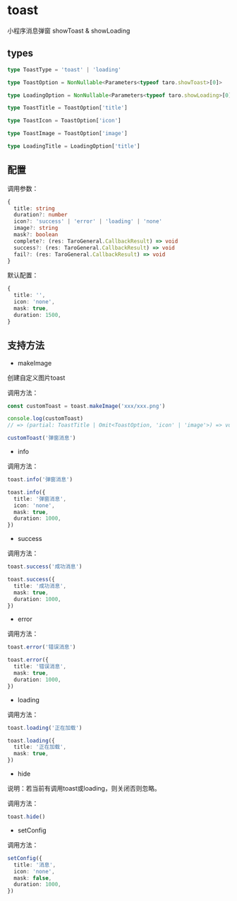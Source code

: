 # toast

小程序消息弹窗 showToast & showLoading

## types

```ts
type ToastType = 'toast' | 'loading'

type ToastOption = NonNullable<Parameters<typeof taro.showToast>[0]>

type LoadingOption = NonNullable<Parameters<typeof taro.showLoading>[0]>

type ToastTitle = ToastOption['title']

type ToastIcon = ToastOption['icon']

type ToastImage = ToastOption['image']

type LoadingTitle = LoadingOption['title']
```

## 配置

调用参数：

```ts
{
  title: string
  duration?: number
  icon?: 'success' | 'error' | 'loading' | 'none'
  image?: string
  mask?: boolean
  complete?: (res: TaroGeneral.CallbackResult) => void
  success?: (res: TaroGeneral.CallbackResult) => void
  fail?: (res: TaroGeneral.CallbackResult) => void
}
```

默认配置：

```ts
{
  title: '',
  icon: 'none',
  mask: true,
  duration: 1500,
}
```

## 支持方法

- makeImage

创建自定义图片toast

调用方法：

```ts
const customToast = toast.makeImage('xxx/xxx.png')

console.log(customToast)
// => (partial: ToastTitle | Omit<ToastOption, 'icon' | 'image'>) => void

customToast('弹窗消息')
```

- info

调用方法：

```ts
toast.info('弹窗消息')

toast.info({
  title: '弹窗消息',
  icon: 'none',
  mask: true,
  duration: 1000,
})
```

- success

调用方法：

```ts
toast.success('成功消息')

toast.success({
  title: '成功消息',
  mask: true,
  duration: 1000,
})
```

- error

调用方法：

```ts
toast.error('错误消息')

toast.error({
  title: '错误消息',
  mask: true,
  duration: 1000,
})
```

- loading

调用方法：

```ts
toast.loading('正在加载')

toast.loading({
  title: '正在加载',
  mask: true,
})
```

- hide

说明：若当前有调用toast或loading，则关闭否则忽略。

调用方法：

```ts
toast.hide()
```

- setConfig

调用方法：

```ts
setConfig({
  title: '消息',
  icon: 'none',
  mask: false,
  duration: 1000,
})
```
